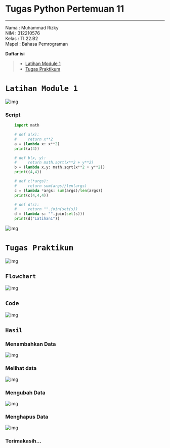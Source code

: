 # Tugas Python Pertemuan 11
___
Nama    : Muhammad Rizky<br>
NIM     : 312210576<br>
Kelas   : TI.22.B2<br>
Mapel   : Bahasa Pemrograman<br>

**Daftar isi**
> * [Latihan Module 1](#latihan-module-1)
> * [Tugas Praktikum](#tugas-praktikum)

# `Latihan Module 1`
![img](img//1.png)<br>

### Script
```python
    import math

    # def a(x):
    #     return x**2
    a = (lambda x: x**2)
    print(a(4))

    # def b(x, y):
    #     return math.sqrt(x**2 + y**2)
    b = (lambda x,y: math.sqrt(x**2 + y**2))
    print((4,4))

    # def c(*args):
    #     return sum(args)/len(args)
    c = (lambda *args: sum(args)/len(args))
    print(c(4,4,4))

    # def d(s):
    #     return "".join(set(s))
    d = (lambda s: "".join(set(s)))
    print(d("Latihan1"))
```
![img](img//2.png)


# `Tugas Praktikum`
![img](img//3.png)

## `Flowchart`
![img](img//.png)
## `Code`
![img](img//5.png)

## `Hasil`
### Menambahkan Data
![img](img//6.png)
### Melihat data
![img](img//7.png)
### Mengubah Data
![img](img//8.png)
### Menghapus Data
![img](img//9.png)

### Terimakasih...